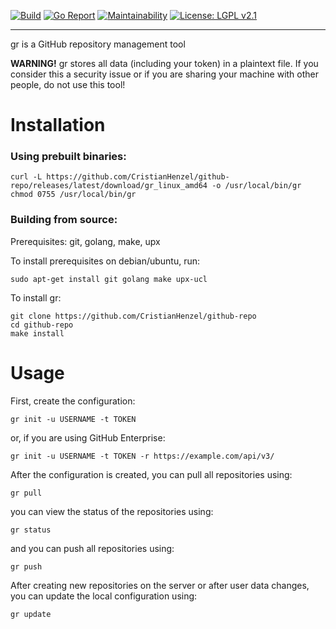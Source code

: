[![Build](https://img.shields.io/travis/CristianHenzel/github-repo.svg?color=BrightGreen)](https://travis-ci.org/CristianHenzel/github-repo)
[![Go Report](https://goreportcard.com/badge/github.com/CristianHenzel/github-repo)](https://goreportcard.com/report/github.com/CristianHenzel/github-repo)
[![Maintainability](https://img.shields.io/codeclimate/maintainability-percentage/CristianHenzel/github-repo.svg)](https://codeclimate.com/github/CristianHenzel/github-repo/maintainability)
[![License: LGPL v2.1](https://img.shields.io/github/license/CristianHenzel/github-repo.svg?color=blue)](https://www.gnu.org/licenses/lgpl-2.1)

----

gr is a GitHub repository management tool

**WARNING!** gr stores all data (including your token) in a plaintext file. If you consider this a security issue or if you are sharing your machine with other people, do not use this tool!

# Installation
### Using prebuilt binaries:
```
curl -L https://github.com/CristianHenzel/github-repo/releases/latest/download/gr_linux_amd64 -o /usr/local/bin/gr
chmod 0755 /usr/local/bin/gr
```
### Building from source:
Prerequisites: git, golang, make, upx

To install prerequisites on debian/ubuntu, run:
```
sudo apt-get install git golang make upx-ucl
```

To install gr:
```
git clone https://github.com/CristianHenzel/github-repo
cd github-repo
make install
```

# Usage
First, create the configuration:
```
gr init -u USERNAME -t TOKEN
```
or, if you are using GitHub Enterprise:
```
gr init -u USERNAME -t TOKEN -r https://example.com/api/v3/
```

After the configuration is created, you can pull all repositories using:
```
gr pull
```

you can view the status of the repositories using:
```
gr status
```

and you can push all repositories using:
```
gr push
```

After creating new repositories on the server or after user data changes, you can update the local configuration using:
```
gr update
```
